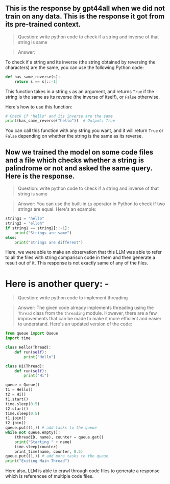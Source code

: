 ## This is the response by gpt44all when we did not train on any data. This is the response it got from its pre-trained context.


> Question:
write python code to check if a string and inverse of that string is same

> Answer:

To check if a string and its inverse (the string obtained by reversing the characters) are the same, you can use the following Python code:
```python
def has_same_reverse(s):
    return s == s[::-1]
```
This function takes in a string `s` as an argument, and returns `True` if the string is the same as its reverse (the inverse of itself), or `False` otherwise.

Here's how to use this function:
```python
# Check if "hello" and its inverse are the same
print(has_same_reverse("hello"))  # Output: True
```
You can call this function with any string you want, and it will return `True` or `False` depending on whether the string is the same as its reverse.


## Now we trained the model on some code files and a file which checks whether a string is palindrome or not and asked the same query. Here is the response.

> Question:
write python code to check if a string and inverse of that string is same

> Answer:
 You can use the built-in `is` operator in Python to check if two strings are equal. Here's an example:
```python
string1 = "hello"
string2 = "elloh"
if string1 == string2[::-1]:
    print("Strings are same")
else:
    print("Strings are different")
```

Here, we were able to make an observation that this LLM was able to refer to all the files with string comparison code in them and then generate a result out of it. This response is not exactly same of any of the files.


# Here is another query: -
> Question:
write python code to implement threading

> Answer:
 The given code already implements threading using the `Thread` class from the `threading` module. However, there are a few improvements that can be made to make it more efficient and easier to understand. Here's an updated version of the code:
```python
from queue import Queue
import time

class Hello(Thread):
    def run(self):
        print("Hello")

class Hi(Thread):
    def run(self):
        print("Hi")

queue = Queue()
t1 = Hello()
t2 = Hi()
t1.start()
time.sleep(0.5)
t2.start()
time.sleep(0.5)
t1.join()
t2.join()
queue.put((1,)) # add tasks to the queue
while not queue.empty():
    (threadID, name), counter = queue.get()
    print("Starting " + name)
    time.sleep(counter)
    print_time(name, counter, 0.5)
queue.put((1,)) # add more tasks to the queue
print("Exiting Main Thread")
```
Here also, LLM is able to crawl through code files to generate a response which is referencee of multiple code files. 
